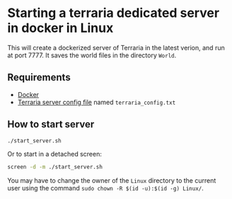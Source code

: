 # Starting a terraria dedicated server in docker in Linux

This will create a dockerized server of Terraria in the latest verion, and run at port 7777.  It saves the world files in the directory `World`.


## Requirements
- [Docker](https://docs.docker.com/get-docker/)
- [Terraria server config file](https://terraria.gamepedia.com/Server#Server_config_file) named `terraria_config.txt`

## How to start server
```bash
./start_server.sh
```

Or to start in a detached screen:
```bash
screen -d -m ./start_server.sh 
```

You may have to change the owner of the `Linux` directory to the current user using the command `sudo chown -R $(id -u):$(id -g) Linux/`.
